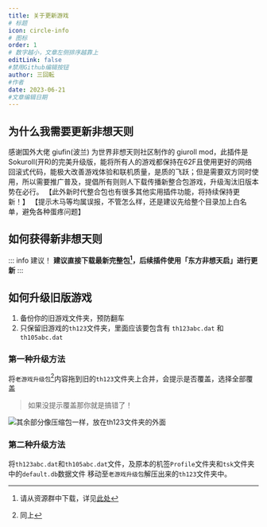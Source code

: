 ```yaml
---
title: 关于更新游戏
# 标题
icon: circle-info
# 图标
order: 1
# 数字越小，文章左侧排序越靠上
editLink: false
#禁用Github编辑按钮
author: 三回転
#作者
date: 2023-06-21
#文章编辑日期
---
```


## 为什么我需要更新非想天则
感谢国外大佬 giufin(波兰) 为世界非想天则社区制作的 giuroll mod，此插件是Sokuroll(开R)的完美升级版，能将所有人的游戏都保持在62F且使用更好的网络回滚式代码，能极大改善游戏体验和联机质量，是质的飞跃；但是需要双方同时使用，所以需要推广普及，提倡所有则则人下载传播新整合包游戏，升级淘汰旧版本势在必行。
【此外新时代整合包也有很多其他实用插件功能，将持续保持更新！】
【提示木马等均属误报，不管怎么样，还是建议先给整个目录加上白名单，避免各种蛋疼问题】 


## 如何获得新非想天则

::: info 建议！
**建议直接下载最新完整包[^first]，后续插件使用「东方非想天启」进行更新**
:::

## 如何升级旧版游戏

1. 备份你的旧游戏文件夹，预防翻车
2. 只保留旧游戏的```th123```文件夹，里面应该要包含有 ```th123abc.dat``` 和 ```th105abc.dat```


### 第一种升级方法
将```老游戏升级包```[^second]内容拖到旧的```th123```文件夹上合并，会提示是否覆盖，选择全部覆盖
>如果没提示覆盖那你就是搞错了！

![其余部分像压缩包一样，放在th123文件夹的外面](https://img.514.live/img/202307212036056.png)


### 第二种升级方法
将```th123abc.dat```和```th105abc.dat```文件，及原本的机签```Profile```文件夹和```tsk```文件夹中的```default.db```数据文件
移动至```老游戏升级包```解压出来的```th123```文件夹中。






[^first]: 请从资源群中下载，详见[此处](README.md/#qq群)
[^second]: 同上